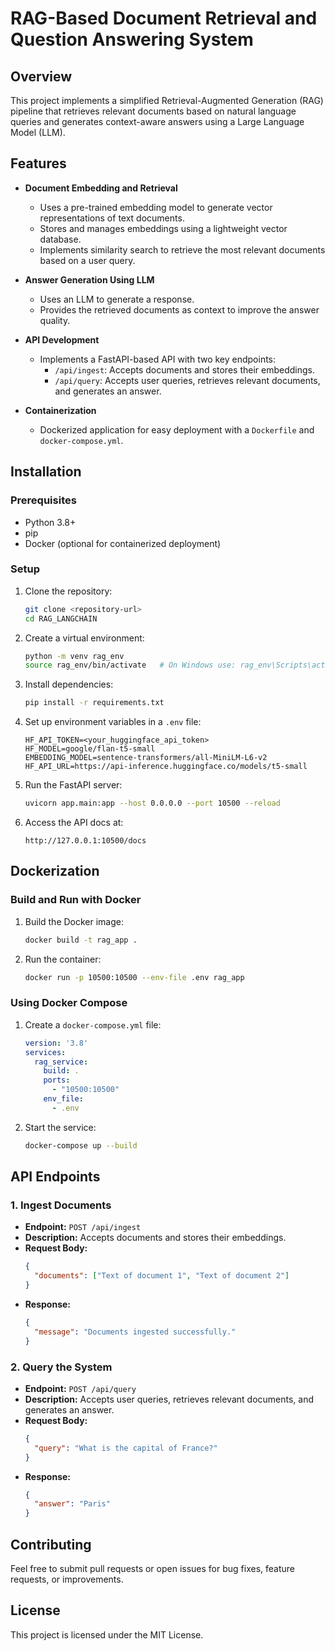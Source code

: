 # RAG-Based Document Retrieval and Question Answering System

## Overview
This project implements a simplified Retrieval-Augmented Generation (RAG) pipeline that retrieves relevant documents based on natural language queries and generates context-aware answers using a Large Language Model (LLM).

## Features
- **Document Embedding and Retrieval**
  - Uses a pre-trained embedding model to generate vector representations of text documents.
  - Stores and manages embeddings using a lightweight vector database.
  - Implements similarity search to retrieve the most relevant documents based on a user query.

- **Answer Generation Using LLM**
  - Uses an LLM to generate a response.
  - Provides the retrieved documents as context to improve the answer quality.

- **API Development**
  - Implements a FastAPI-based API with two key endpoints:
    - `/api/ingest`: Accepts documents and stores their embeddings.
    - `/api/query`: Accepts user queries, retrieves relevant documents, and generates an answer.

- **Containerization**
  - Dockerized application for easy deployment with a `Dockerfile` and `docker-compose.yml`.

## Installation

### Prerequisites
- Python 3.8+
- pip
- Docker (optional for containerized deployment)

### Setup
1. Clone the repository:
   ```sh
   git clone <repository-url>
   cd RAG_LANGCHAIN
   ```
2. Create a virtual environment:
   ```sh
   python -m venv rag_env
   source rag_env/bin/activate   # On Windows use: rag_env\Scripts\activate
   ```
3. Install dependencies:
   ```sh
   pip install -r requirements.txt
   ```

4. Set up environment variables in a `.env` file:
   ```env
   HF_API_TOKEN=<your_huggingface_api_token>
   HF_MODEL=google/flan-t5-small
   EMBEDDING_MODEL=sentence-transformers/all-MiniLM-L6-v2
   HF_API_URL=https://api-inference.huggingface.co/models/t5-small
   ```

5. Run the FastAPI server:
   ```sh
   uvicorn app.main:app --host 0.0.0.0 --port 10500 --reload
   ```

6. Access the API docs at:
   ```
   http://127.0.0.1:10500/docs
   ```

## Dockerization

### Build and Run with Docker
1. Build the Docker image:
   ```sh
   docker build -t rag_app .
   ```
2. Run the container:
   ```sh
   docker run -p 10500:10500 --env-file .env rag_app
   ```

### Using Docker Compose
1. Create a `docker-compose.yml` file:
   ```yaml
   version: '3.8'
   services:
     rag_service:
       build: .
       ports:
         - "10500:10500"
       env_file:
         - .env
   ```

2. Start the service:
   ```sh
   docker-compose up --build
   ```

## API Endpoints
### 1. Ingest Documents
- **Endpoint:** `POST /api/ingest`
- **Description:** Accepts documents and stores their embeddings.
- **Request Body:**
  ```json
  {
    "documents": ["Text of document 1", "Text of document 2"]
  }
  ```
- **Response:**
  ```json
  {
    "message": "Documents ingested successfully."
  }
  ```

### 2. Query the System
- **Endpoint:** `POST /api/query`
- **Description:** Accepts user queries, retrieves relevant documents, and generates an answer.
- **Request Body:**
  ```json
  {
    "query": "What is the capital of France?"
  }
  ```
- **Response:**
  ```json
  {
    "answer": "Paris"
  }
  ```

## Contributing
Feel free to submit pull requests or open issues for bug fixes, feature requests, or improvements.

## License
This project is licensed under the MIT License.

